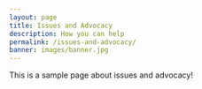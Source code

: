 ```yaml
---
layout: page
title: Issues and Advocacy
description: How you can help
permalink: /issues-and-advocacy/
banner: images/banner.jpg
---
```


This is a sample page about issues and advocacy!
